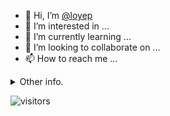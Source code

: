 - 👋 Hi, I’m [@loyep](https://github.com/loyep)
- 👀 I’m interested in ...
- 🌱 I’m currently learning ...
- 💞️ I’m looking to collaborate on ...
- 📫 How to reach me ...

<details>
  <summary>Other info.</summary>
  <br>

<!--START_SECTION:waka-->

```txt
Vue.js       6 hrs 35 mins   █████████████████▓░░░░░░░   70.67 %
TypeScript   1 hr 17 mins    ███▒░░░░░░░░░░░░░░░░░░░░░   13.80 %
JSON         47 mins         ██░░░░░░░░░░░░░░░░░░░░░░░   08.47 %
Other        14 mins         ▓░░░░░░░░░░░░░░░░░░░░░░░░   02.65 %
MDX          14 mins         ▓░░░░░░░░░░░░░░░░░░░░░░░░   02.57 %
```

<!--END_SECTION:waka-->

</details>

![visitors](https://visitor-badge.glitch.me/badge?page_id=loyep.loyep)
